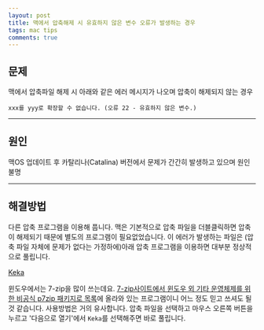 ```yaml
---
layout: post
title: 맥에서 압축해제 시 유효하지 않은 변수 오류가 발생하는 경우
tags: mac tips
comments: true
---
```


## 문제

맥에서 압축파일 해제 시 아래와 같은 에러 메시지가 나오며 압축이 해제되지 않는 경우

`xxx를 yyy로 확장할 수 없습니다. (오류 22 - 유효하지 않은 변수.)`

---

## 원인

맥OS 업데이트 후 카탈리나(Catalina) 버전에서 문제가 간간히 발생하고 있으며 원인 불명

---

## 해결방법

다른 압축 프로그램을 이용해 풉니다. 맥은 기본적으로 압축 파일을 더블클릭하면 압축이 해제되기 때문에 별도의 프로그램이 필요없었습니다. 이 에러가 발생하는 파일은 (압축 파일 자체에 문제가 없다는 가정하에)아래 압축 프로그램을 이용하면 대부분 정상적으로 풀립니다.

[Keka](https://www.keka.io/)

윈도우에서는 7-zip을 많이 쓰는데요. [7-zip사이트에서 윈도우 외 기타 운영체제를 위한 비공식 p7zip 패키지로 목록](https://www.7-zip.org/download.html)에 올라와 있는 프로그램이니 어느 정도 믿고 쓰셔도 될 것 같습니다. 사용방법은 거의 유사합니다. 압축 파일을 선택하고 마우스 오른쪽 버튼을 누르고 '다음으로 열기'에서 `Keka`를 선택해주면 바로 풀립니다.
